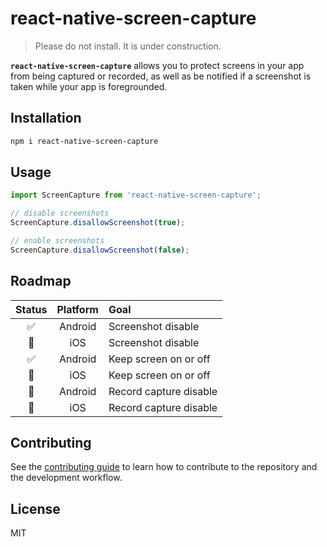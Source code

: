 # react-native-screen-capture

> Please do not install. It is under construction.

**`react-native-screen-capture`** allows you to protect screens in your app from being captured or recorded, as well as be notified if a screenshot is taken while your app is foregrounded.

## Installation

```sh
npm i react-native-screen-capture
```

## Usage

```js
import ScreenCapture from 'react-native-screen-capture';

// disable screenshots
ScreenCapture.disallowScreenshot(true);

// enable screenshots
ScreenCapture.disallowScreenshot(false);
```

## Roadmap

|   Status   | Platform | Goal                   |
| :--------: | :------: | :--------------------- |
|     ✅     | Android  | Screenshot disable     |
|     🚧     | iOS      | Screenshot disable     |
|     ✅     | Android  | Keep screen on or off  |
|     🚧     | iOS      | Keep screen on or off  |
|     🚧     | Android  | Record capture disable |
|     🚧     | iOS      | Record capture disable |

## Contributing

See the [contributing guide](CONTRIBUTING.md) to learn how to contribute to the repository and the development workflow.

## License

MIT
